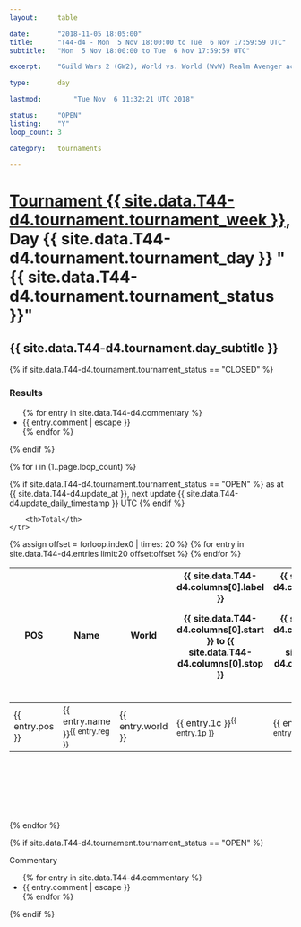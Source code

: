 ```yaml
---
layout: 	table

date: 		"2018-11-05 18:05:00"
title: 		"T44-d4 - Mon  5 Nov 18:00:00 to Tue  6 Nov 17:59:59 UTC"
subtitle: 	"Mon  5 Nov 18:00:00 to Tue  6 Nov 17:59:59 UTC"

excerpt:    "Guild Wars 2 (GW2), World vs. World (WvW) Realm Avenger achivement Tournament. \"Every Kill Counts\""

type:       day

lastmod: 		"Tue Nov  6 11:32:21 UTC 2018"

status:     "OPEN"
listing:    "Y"
loop_count: 3

category: 	tournaments

---
```

<div class="table_header">
    <h1><a href="{{ site.data.T44-d4.tournament.week_url }}">Tournament {{ site.data.T44-d4.tournament.tournament_week }}</a>, Day {{ site.data.T44-d4.tournament.tournament_day }} "{{ site.data.T44-d4.tournament.tournament_status }}"</h1>
    <h2>{{ site.data.T44-d4.tournament.day_subtitle }}</h2> 
</div>

{% if site.data.T44-d4.tournament.tournament_status == "CLOSED" %} 
<div class="commentary">
  <h3>Results</h3>
  <ul>
    {% for entry in site.data.T44-d4.commentary %}
    <li class="commentary_list">{{ entry.comment | escape }}</li>
    {% endfor %}
  </ul>
</div>
{% endif %}


{% for i in (1..page.loop_count) %}

{% if site.data.T44-d4.tournament.tournament_status == "OPEN" %} 
<span class="table_nextupdate">as at {{ site.data.T44-d4.update_at }}, next update {{ site.data.T44-d4.update_daily_timestamp }} UTC</span> 
{% endif %}

<table class="day_table">
  <colgroup>
    <col style="width:18px">
    <col style="width:55px">
    <col style="width:55px">
    <col style="width:12px">
    <col style="width:12px">
    <col style="width:12px">
    <col style="width:12px">
    <col style="width:12px">
    <col style="width:12px">
    <col style="width:12px">
    <col style="width:12px">
    <col style="width:12px">
    <col style="width:12px">
    <col style="width:12px">
    <col style="width:12px">
    <col style="width:12px">
    <col style="width:12px">
    <col style="width:12px">
    <col style="width:12px">
    <col style="width:12px">
    <col style="width:12px">
    <col style="width:12px">
    <col style="width:12px">
    <col style="width:12px">
    <col style="width:12px">
    <col style="width:12px">
    <col style="width:12px">
    <col style="width:18px">
  </colgroup>  
  <thead>
    <tr>
        <th>POS</th>
        <th class="AlignLeft">Name</th>
        <th class="AlignLeft">World</th>

<th><div class="label">{{ site.data.T44-d4.columns[0].label }}<p class="onhover">{{ site.data.T44-d4.columns[0].start }} to {{ site.data.T44-d4.columns[0].stop }}</p></div>​</th>
<th><div class="label">{{ site.data.T44-d4.columns[1].label }}<p class="onhover">{{ site.data.T44-d4.columns[1].start }} to {{ site.data.T44-d4.columns[1].stop }}</p></div>​</th>
<th><div class="label">{{ site.data.T44-d4.columns[2].label }}<p class="onhover">{{ site.data.T44-d4.columns[2].start }} to {{ site.data.T44-d4.columns[2].stop }}</p></div>​</th>
<th><div class="label">{{ site.data.T44-d4.columns[3].label }}<p class="onhover">{{ site.data.T44-d4.columns[3].start }} to {{ site.data.T44-d4.columns[3].stop }}</p></div>​</th>
<th><div class="label">{{ site.data.T44-d4.columns[4].label }}<p class="onhover">{{ site.data.T44-d4.columns[4].start }} to {{ site.data.T44-d4.columns[4].stop }}</p></div>​</th>
<th><div class="label">{{ site.data.T44-d4.columns[5].label }}<p class="onhover">{{ site.data.T44-d4.columns[5].start }} to {{ site.data.T44-d4.columns[5].stop }}</p></div>​</th>
<th><div class="label">{{ site.data.T44-d4.columns[6].label }}<p class="onhover">{{ site.data.T44-d4.columns[6].start }} to {{ site.data.T44-d4.columns[6].stop }}</p></div>​</th>
<th><div class="label">{{ site.data.T44-d4.columns[7].label }}<p class="onhover">{{ site.data.T44-d4.columns[7].start }} to {{ site.data.T44-d4.columns[7].stop }}</p></div>​</th>
<th><div class="label">{{ site.data.T44-d4.columns[8].label }}<p class="onhover">{{ site.data.T44-d4.columns[8].start }} to {{ site.data.T44-d4.columns[8].stop }}</p></div>​</th>
<th><div class="label">{{ site.data.T44-d4.columns[9].label }}<p class="onhover">{{ site.data.T44-d4.columns[9].start }} to {{ site.data.T44-d4.columns[9].stop }}</p></div>​</th>
<th><div class="label">{{ site.data.T44-d4.columns[10].label }}<p class="onhover">{{ site.data.T44-d4.columns[10].start }} to {{ site.data.T44-d4.columns[10].stop }}</p></div>​</th>

<th><div class="label">{{ site.data.T44-d4.columns[11].label }}<p class="onhover">{{ site.data.T44-d4.columns[11].start }} to {{ site.data.T44-d4.columns[11].stop }}</p></div>​</th>
<th><div class="label">{{ site.data.T44-d4.columns[12].label }}<p class="onhover">{{ site.data.T44-d4.columns[12].start }} to {{ site.data.T44-d4.columns[12].stop }}</p></div>​</th>
<th><div class="label">{{ site.data.T44-d4.columns[13].label }}<p class="onhover">{{ site.data.T44-d4.columns[13].start }} to {{ site.data.T44-d4.columns[13].stop }}</p></div>​</th>
<th><div class="label">{{ site.data.T44-d4.columns[14].label }}<p class="onhover">{{ site.data.T44-d4.columns[14].start }} to {{ site.data.T44-d4.columns[14].stop }}</p></div>​</th>
<th><div class="label">{{ site.data.T44-d4.columns[15].label }}<p class="onhover">{{ site.data.T44-d4.columns[15].start }} to {{ site.data.T44-d4.columns[15].stop }}</p></div>​</th>
<th><div class="label">{{ site.data.T44-d4.columns[16].label }}<p class="onhover">{{ site.data.T44-d4.columns[16].start }} to {{ site.data.T44-d4.columns[16].stop }}</p></div>​</th>
<th><div class="label">{{ site.data.T44-d4.columns[17].label }}<p class="onhover">{{ site.data.T44-d4.columns[17].start }} to {{ site.data.T44-d4.columns[17].stop }}</p></div>​</th>
<th><div class="label">{{ site.data.T44-d4.columns[18].label }}<p class="onhover">{{ site.data.T44-d4.columns[18].start }} to {{ site.data.T44-d4.columns[18].stop }}</p></div>​</th>
<th><div class="label">{{ site.data.T44-d4.columns[19].label }}<p class="onhover">{{ site.data.T44-d4.columns[19].start }} to {{ site.data.T44-d4.columns[19].stop }}</p></div>​</th>
<th><div class="label">{{ site.data.T44-d4.columns[20].label }}<p class="onhover">{{ site.data.T44-d4.columns[20].start }} to {{ site.data.T44-d4.columns[20].stop }}</p></div>​</th>

<th><div class="label">{{ site.data.T44-d4.columns[21].label }}<p class="onhover">{{ site.data.T44-d4.columns[21].start }} to {{ site.data.T44-d4.columns[21].stop }}</p></div>​</th>
<th><div class="label">{{ site.data.T44-d4.columns[22].label }}<p class="onhover">{{ site.data.T44-d4.columns[22].start }} to {{ site.data.T44-d4.columns[22].stop }}</p></div>​</th>
<th><div class="label">{{ site.data.T44-d4.columns[23].label }}<p class="onhover">{{ site.data.T44-d4.columns[23].start }} to {{ site.data.T44-d4.columns[23].stop }}</p></div>​</th>

        <th>Total</th>
    </tr>
  </thead>
  {% assign offset = forloop.index0 | times: 20 %}
<tbody>
{% for entry in site.data.T44-d4.entries limit:20 offset:offset %}
  <tr>
    <td class="pl{{ entry.pos }}">{{ entry.pos }}</td>
    <td class="AlignLeft">{{ entry.name }}<sup>{{ entry.reg }}</sup></td>
    <td class="AlignLeft">{{ entry.world }}</td>
    <td class="pl{{ entry.1p }}">{{ entry.1c }}<sup>{{ entry.1p }}</sup></td>
    <td class="pl{{ entry.2p }}">{{ entry.2c }}<sup>{{ entry.2p }}</sup></td>
    <td class="pl{{ entry.3p }}">{{ entry.3c }}<sup>{{ entry.3p }}</sup></td>
    <td class="pl{{ entry.4p }}">{{ entry.4c }}<sup>{{ entry.4p }}</sup></td>
    <td class="pl{{ entry.5p }}">{{ entry.5c }}<sup>{{ entry.5p }}</sup></td>
    <td class="pl{{ entry.6p }}">{{ entry.6c }}<sup>{{ entry.6p }}</sup></td>
    <td class="pl{{ entry.7p }}">{{ entry.7c }}<sup>{{ entry.7p }}</sup></td>
    <td class="pl{{ entry.8p }}">{{ entry.8c }}<sup>{{ entry.8p }}</sup></td>
    <td class="pl{{ entry.9p }}">{{ entry.9c }}<sup>{{ entry.9p }}</sup></td>
    <td class="pl{{ entry.10p }}">{{ entry.10c }}<sup>{{ entry.10p }}</sup></td>
    <td class="pl{{ entry.11p }}">{{ entry.11c }}<sup>{{ entry.11p }}</sup></td>
    <td class="pl{{ entry.12p }}">{{ entry.12c }}<sup>{{ entry.12p }}</sup></td>
    <td class="pl{{ entry.13p }}">{{ entry.13c }}<sup>{{ entry.13p }}</sup></td>
    <td class="pl{{ entry.14p }}">{{ entry.14c }}<sup>{{ entry.14p }}</sup></td>
    <td class="pl{{ entry.15p }}">{{ entry.15c }}<sup>{{ entry.15p }}</sup></td>
    <td class="pl{{ entry.16p }}">{{ entry.16c }}<sup>{{ entry.16p }}</sup></td>
    <td class="pl{{ entry.17p }}">{{ entry.17c }}<sup>{{ entry.17p }}</sup></td>
    <td class="pl{{ entry.18p }}">{{ entry.18c }}<sup>{{ entry.18p }}</sup></td>
    <td class="pl{{ entry.19p }}">{{ entry.19c }}<sup>{{ entry.19p }}</sup></td>
    <td class="pl{{ entry.20p }}">{{ entry.20c }}<sup>{{ entry.20p }}</sup></td>
    <td class="pl{{ entry.21p }}">{{ entry.21c }}<sup>{{ entry.21p }}</sup></td>
    <td class="pl{{ entry.22p }}">{{ entry.22c }}<sup>{{ entry.22p }}</sup></td>
    <td class="pl{{ entry.23p }}">{{ entry.23c }}<sup>{{ entry.23p }}</sup></td>
    <td class="pl{{ entry.24p }}">{{ entry.24c }}<sup>{{ entry.24p }}</sup></td>
    <td>{{ entry.total }}</td>
  </tr>
{% endfor %}  
</tbody>
</table>
<div class="leaderboard">
  <script async src="//pagead2.googlesyndication.com/pagead/js/adsbygoogle.js"></script>
  <!-- 728x90 -->
  <ins class="adsbygoogle"
       style="display:inline-block;width:728px;height:90px"
       data-ad-client="ca-pub-3274917281288240"
       data-ad-slot="3870538733"></ins>
  <script>
  (adsbygoogle = window.adsbygoogle || []).push({});
  </script>    
</div>
<br />
{% endfor %}

{% if site.data.T44-d4.tournament.tournament_status == "OPEN" %} 
<div class="commentary">
  <span class="commentary_title">Commentary</span>
  <ul>
    {% for entry in site.data.T44-d4.commentary %}
    <li class="commentary_list">{{ entry.comment | escape }}</li>
    {% endfor %}
  </ul>
</div>
{% endif %}


